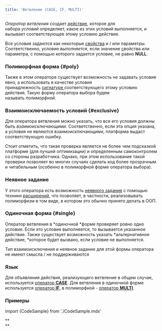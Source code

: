 ```yaml
---
title: 'Ветвление (CASE, IF, MULTI)'
---
```


*Оператор ветвления* создает [действие](Действия.md), которое для набора *условий* определяет, какое из этих условий выполняется, и вызывает соответствующее этому условию действие.

Все условия задаются как некоторые [свойства](Свойства.md) и / или параметры. Соответственно, условие *выполняется*, если значение [с](Свойства.md)войства или параметра, с помощью которого задается условие, не равно **NULL**.

### Полиморфная форма {#poly}

Также в этом операторе существует возможность не задавать условие явно, а использовать в качестве условия принадлежность [сигнатуре ](Сигнатура_свойства_CLASS.md)соответствующего этому условию действия. Такую форму оператора выбора будем называть *полиморфной*.

### Взаимоисключаемость условий {#exclusive}

Для оператора ветвления можно указать, что все его условия должны быть *взаимоисключающими*. Соответственно, если эта опция указана, а условия не являются взаимоисключающими, платформа выдаст соответствующую ошибку.

Стоит отметить, что такая проверка является не более чем подсказкой платформе (для лучшей оптимизации) и определенным самоконтролем со стороны разработчика. Однако, при этом использование такой проверки позволяет во многих случаях сделать код более прозрачным и читабельным (особенно в полиморфной форме оператора выбора).

### Неявное задание

У этого оператора есть возможность [неявного задания](Расширение_действий.md) с помощью техники [расширений](Расширения.md), что позволяет, в частности, реализовывать полиморфизм в том виде, в котором это обычно принято делать в ООП.

### Одиночная форма {#single}

Оператор ветвления в *одиночной *форме проверяет ровно одно условие. Если это условие выполняется, то вызывается указанное действие. Также существует возможность указать *альтернативное действие, *которое будет вызвано, если условие не выполняется.

Тип взаимоисключения и неявное задание для этой формы оператора не имеют смысла / не поддерживаются

### Язык

Для объявления действия, реализующего ветвление в общем случае, используется [оператор **CASE**](Оператор_CASE_д.md). Для ветвления в одиночной форме используется [оператор **IF**](Оператор_IF_..._THEN_д.md), в полиморфной - [оператор **MULTI**](Оператор_MULTI_д.md). 

### Примеры

import {CodeSample} from './CodeSample.mdx'

<CodeSample url="https://ru-documentation.lsfusion.org/sample?file=ActionSample&block=case"/>


<CodeSample url="https://ru-documentation.lsfusion.org/sample?file=ActionSample&block=ifthena"/>


<CodeSample url="https://ru-documentation.lsfusion.org/sample?file=ActionSample&block=multi"/>

  

**  
**
